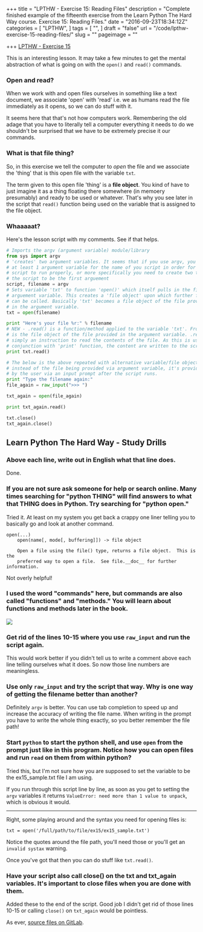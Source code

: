 +++
title = "LPTHW - Exercise 15: Reading Files"
description = "Complete finished example of the fifteenth exercise from the Learn Python The Hard Way course. Exercise 15: Reading Files."
date = "2016-09-23T18:34:12Z"
categories = [
  "LPTHW",
]
tags = [
  "",
]
draft = "false"
url = "/code/lpthw-exercise-15-reading-files/"
slug = ""
pageimage = ""

+++
[LPTHW - Exercise 15](http://learnpythonthehardway.org/book/ex15.html)

This is an interesting lesson. It may take a few minutes to get the mental abstraction of what is going on with the `open()` and `read()` commands. 

### Open and read?

When we work with and open files ourselves in something like a text document, we associate 'open' with 'read' i.e. we as humans read the file immediately as it opens, so we can do stuff with it. 

It seems here that that's not how computers work. Remembering the old adage that you have to literally tell a computer everything it needs to do we shouldn't be surprised that we have to be extremely precise it our commands.

### What is that file thing?

So, in this exercise we tell the computer to *open* the file and we associate the 'thing' that is this open file with the variable `txt`.

The term given to this open file 'thing' is a **file object**. You kind of have to just imagine it as a thing floating there somewhere (in memoery presumably) and ready to be used or whatever. That's why you see later in the script that `read()` function being used on the variable that is assigned to the file object. 

### Whaaaaat?

Here's the lesson script with my comments. See if that helps.

```python
# Imports the argv (argument variable) module/library 
from sys import argv
# 'creates' two argument variables. It seems that if you use argv, you MUST use
# at least 1 argument variable for the name of you script in order for the 
# script to run properly, or more specifically you need to create two to allow
# the script to be the first arguement
script, filename = argv
# Sets variable 'txt' to function 'open()' which itself pulls in the filename
# arguement variable. This creates a 'file object' upon which further functions
# can be called. Basically 'txt' becomes a file object of the file provided
# in the argument variable. 
txt = open(filename)

print "Here's your file %r:" % filename
# NEW - .read() is a function/method applied to the variable 'txt'. From above 'txt'
# is the file object of the file provided in the argument variable. .read() is 
# simply an instruction to read the contents of the file. As this is used in 
# conjunction with 'print' function, the content are written to the screen. 
print txt.read()

# The below is the above repeated with alternative variable/file object names 
# instead of the file being provided via argument variable, it's provided 
# by the user via an input prompt after the script runs.
print "Type the filename again:"
file_again = raw_input(">>> ")

txt_again = open(file_again)

print txt_again.read()

txt.close()
txt_again.close()
```

## Learn Python The Hard Way - Study Drills

### Above each line, write out in English what that line does.

Done.

### If you are not sure ask someone for help or search online. Many times searching for "python THING" will find answers to what that THING does in Python. Try searching for "python open."

Tried it. At least on my system you get back a crappy one liner telling you to basically go and look at another command.

```text
open(...)
    open(name[, mode[, buffering]]) -> file object
    
    Open a file using the file() type, returns a file object.  This is the
    preferred way to open a file.  See file.__doc__ for further information.
```

Not overly helpful!

### I used the word "commands" here, but commands are also called "functions" and "methods." You will learn about functions and methods later in the book.

![](/static/img/2016/09/now-getting-somewhere.gif)

### Get rid of the lines 10-15 where you use `raw_input` and run the script again.

This would work better if you didn't tell us to write a comment above each line telling ourselves what it does. So now those line numbers are meaningless. 

### Use only `raw_input` and try the script that way. Why is one way of getting the filename better than another?

Definitely `argv` is better. You can use tab completion to speed up and increase the accuracy of writing the file name. When writing in the prompt you have to write the whole thing exactly, so you better remember the file path!

### Start `python` to start the python shell, and use `open` from the prompt just like in this program. Notice how you can open files and run `read` on them from within python?

Tried this, but I'm not sure how you are supposed to set the variable to be the ex15_sample.txt file I am using. 

If you run through this script line by line, as soon as you get to setting the `argv` variables it returns `ValueError: need more than 1 value to unpack`, which is obvious it would.

<hr>

Right, some playing around and the syntax you need for opening files is:

`txt = open('/full/path/to/file/ex15/ex15_sample.txt')`

Notice the quotes around the file path, you'll need those or you'll get an `invalid systax` warning. 

Once you've got that then you can do stuff like `txt.read()`.

### Have your script also call close() on the txt and txt_again variables. It's important to close files when you are done with them.

Added these to the end of the script. Good job I didn't get rid of those lines 10-15 or calling `close()` on `txt_again` would be pointless.

As ever, [source files on GitLab](https://github.com/PuffinBlue/LPTHW).
